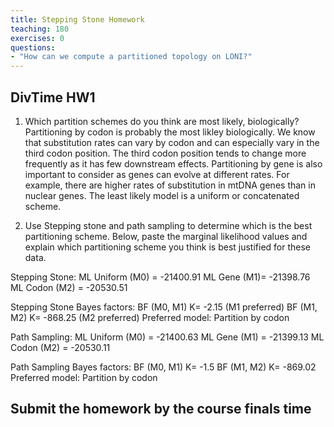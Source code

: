```yaml
---
title: Stepping Stone Homework
teaching: 180
exercises: 0
questions:
- "How can we compute a partitioned topology on LONI?"
---
```


## DivTime HW1
1. Which partition schemes do you think are most likely, biologically?
Partitioning by codon is probably the most likley biologically. We know that substitution rates can vary by codon and can especially vary in the third codon position. The third codon position tends to change more frequently as it has few downstream effects. Partitioning by gene is also important to consider as genes can evolve at different rates. For example, there are higher rates of substitution in mtDNA genes than in nuclear genes. The least likely model is a uniform or concatenated scheme. 



2. Use Stepping stone and path sampling to determine which is the best partitioning scheme. Below, paste the marginal likelihood values and explain which partitioning scheme you think is best justified for these data.

Stepping Stone:
ML Uniform (M0) = -21400.91 
ML Gene (M1)= -21398.76
ML Codon (M2) = -20530.51

Stepping Stone Bayes factors:
BF (M0, M1) K= -2.15 (M1 preferred)
BF (M1, M2) K= -868.25 (M2 preferred)
Preferred model: Partition by codon  


Path Sampling: 
ML Uniform (M0) = -21400.63
ML Gene (M1) = -21399.13
ML Codon (M2) = -20530.11

Path Sampling Bayes factors:
BF (M0, M1) K= -1.5
BF (M1, M2) K= -869.02
Preferred model: Partition by codon
## Submit the homework by the course finals time
